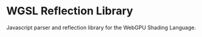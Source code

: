 # WGSL Reflection Library

Javascript parser and reflection library for the WebGPU Shading Language.
